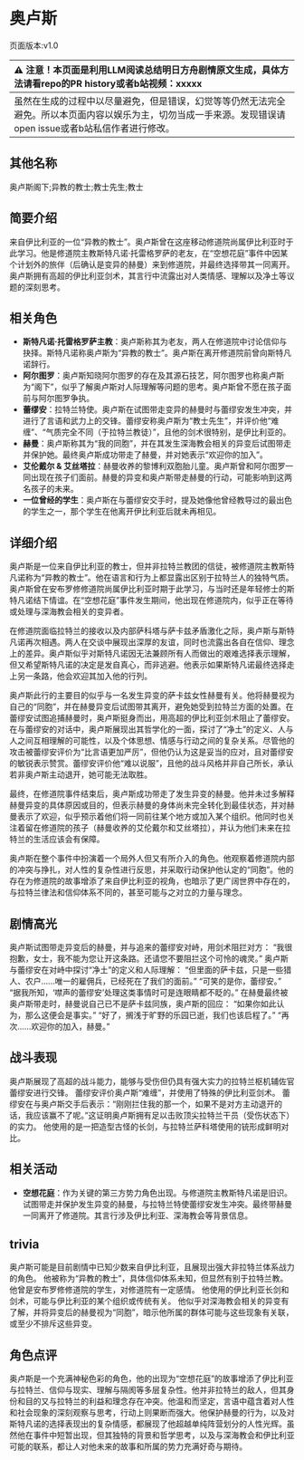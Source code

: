 # 奥卢斯
页面版本:v1.0
 

| :warning: 注意！本页面是利用LLM阅读总结明日方舟剧情原文生成，具体方法请看repo的PR history或者b站视频：xxxxx           |
|:----------------------------|
| 虽然在生成的过程中以尽量避免，但是错误，幻觉等等仍然无法完全避免。所以本页面内容以娱乐为主，切勿当成一手来源。发现错误请open issue或者b站私信作者进行修改。|



## 其他名称
奥卢斯阁下;异教的教士;教士先生;教士
## 简要介绍
来自伊比利亚的一位“异教的教士”。奥卢斯曾在这座移动修道院尚属伊比利亚时于此学习。他是修道院主教斯特凡诺·托雷格罗萨的老友，在“空想花庭”事件中因某个计划外的旅伴（后确认是变异的赫曼）来到修道院，并最终选择带其一同离开。奥卢斯拥有高超的伊比利亚剑术，其言行中流露出对人类情感、理解以及净土等议题的深刻思考。
## 相关角色
-   **斯特凡诺·托雷格罗萨主教**：奥卢斯称其为老友，两人在修道院中讨论信仰与抉择。斯特凡诺称奥卢斯为“异教的教士”。奥卢斯在离开修道院前曾向斯特凡诺辞行。
-   **阿尔图罗**：奥卢斯知晓阿尔图罗的存在及其源石技艺，阿尔图罗也称奥卢斯为“阁下”，似乎了解奥卢斯对人际理解等问题的思考。奥卢斯曾不愿在孩子面前与阿尔图罗争执。
-   **蕾缪安**：拉特兰特使。奥卢斯在试图带走变异的赫曼时与蕾缪安发生冲突，并进行了言语和武力上的交锋。蕾缪安称奥卢斯为“教士先生”，并评价他“难缠”、“气质完全不同（于拉特兰教徒）”，且他的剑术很特别，是伊比利亚的。
-   **赫曼**：奥卢斯称其为“我的同胞”，并在其发生深海教会相关的异变后试图带走并保护她。最终奥卢斯成功带走了赫曼，并对她表示“欢迎你的加入”。
-   **艾伦戴尔 & 艾丝塔拉**：赫曼收养的黎博利双胞胎儿童。奥卢斯曾和阿尔图罗一同出现在孩子们面前。赫曼的异变和奥卢斯带走赫曼的行动，可能影响到这两名孩子的未来。
-   **一位曾经的学生**：奥卢斯在与蕾缪安交手时，提及她像他曾经教导过的最出色的学生之一，那个学生在他离开伊比利亚后就未再相见。
## 详细介绍
奥卢斯是一位来自伊比利亚的教士，但并非拉特兰教团的信徒，被修道院主教斯特凡诺称为“异教的教士”。他在语言和行为上都显露出区别于拉特兰人的独特气质。奥卢斯曾在安布罗修修道院尚属伊比利亚时期于此学习，与当时还是年轻修士的斯特凡诺结下情谊。在“空想花庭”事件发生期间，他出现在修道院内，似乎正在等待或处理与深海教会相关的变异者。

在修道院面临拉特兰的接收以及内部萨科塔与萨卡兹矛盾激化之际，奥卢斯与斯特凡诺再次相遇。两人在交谈中展现出深厚的友谊，同时也流露出各自在信仰、理念上的差异。奥卢斯似乎对斯特凡诺因无法兼顾所有人而做出的艰难选择表示理解，但又希望斯特凡诺的决定是发自真心，而非逃避。他表示如果斯特凡诺最终选择走上另一条路，他会欢迎其加入他的行列。

奥卢斯此行的主要目的似乎与一名发生异变的萨卡兹女性赫曼有关。他将赫曼视为自己的“同胞”，并在赫曼异变后试图带其离开，避免她受到拉特兰方面的处置。在蕾缪安试图追捕赫曼时，奥卢斯挺身而出，用高超的伊比利亚剑术阻止了蕾缪安。在与蕾缪安的对话中，奥卢斯展现出其哲学化的一面，探讨了“净土”的定义、人与人之间互相理解的可能性，以及个体思想、情感与行动之间的复杂关系。尽管他的攻击被蕾缪安评价为“比言语更加严厉”，但他仍认为这是妥当的应对，且对蕾缪安的敏锐表示赞赏。蕾缪安评价他“难以说服”，且他的战斗风格并非自己所长，承认若非奥卢斯主动退开，她可能无法取胜。

最终，在修道院事件结束后，奥卢斯成功带走了发生异变的赫曼。他并未过多解释赫曼异变的具体原因或目的，但表示赫曼的身体尚未完全转化到最佳状态，并对赫曼表示了欢迎，似乎预示着他们将一同前往某个地方或加入某个组织。他同时也关注着留在修道院的孩子（赫曼收养的艾伦戴尔和艾丝塔拉），并认为他们未来在拉特兰的生活应该会有保障。

奥卢斯在整个事件中扮演着一个局外人但又有所介入的角色。他观察着修道院内部的冲突与挣扎，对人性的复杂性进行反思，并采取行动保护他认定的“同胞”。他的存在为修道院的故事增添了来自伊比利亚的视角，也暗示了更广阔世界中存在的，与拉特兰律法和信仰体系不同的，甚至可能与之对立的力量与理念。
## 剧情高光
奥卢斯试图带走异变后的赫曼，并与追来的蕾缪安对峙，用剑术阻拦对方：
“我很抱歉，女士，我不能为您让开这条路。还请您不要阻拦这个可怜的魂灵。”
奥卢斯与蕾缪安在对峙中探讨“净土”的定义和人际理解：
“但里面的萨卡兹，只是一些猎人、农户......唯一的雇佣兵，已经死在了我们的面前。”
“可笑的是你，蕾缪安。”
“据我所知，‘噤声的蕾缪安’处理这类事情时可是连眼睛都不眨的。”
在赫曼最终被奥卢斯带走时，赫曼说自己已不是萨卡兹同族，奥卢斯的回应：
“如果你如此认为，那么这便会是事实。”
“好了，搁浅于旷野的乐园已逝，我们也该启程了。”
“再次......欢迎你的加入，赫曼。”
## 战斗表现
奥卢斯展现了高超的战斗能力，能够与受伤但仍具有强大实力的拉特兰枢机辅佐官蕾缪安进行交锋。
蕾缪安评价奥卢斯“难缠”，并使用了特殊的伊比利亚剑术。
蕾缪安在与奥卢斯交手后表示：“刚刚拦住我的那一个，如果不是对方主动退开的话，我应该赢不了呢。”这证明奥卢斯拥有足以击败顶尖拉特兰干员（受伤状态下）的实力。
他使用的是一把造型古怪的长剑，与拉特兰萨科塔使用的铳形成鲜明对比。
## 相关活动
-   **空想花庭**：作为关键的第三方势力角色出现。与修道院主教斯特凡诺是旧识。试图带走并保护发生异变的赫曼，与拉特兰特使蕾缪安发生冲突。最终带赫曼一同离开了修道院。其言行涉及伊比利亚、深海教会等背景信息。
## trivia
奥卢斯可能是目前剧情中已知少数来自伊比利亚，且展现出强大非拉特兰体系战力的角色。
他被称为“异教的教士”，具体信仰体系未知，但显然有别于拉特兰教。
他曾是安布罗修修道院的学生，对修道院有一定感情。
他使用的伊比利亚长剑和剑术，可能与伊比利亚的某个组织或传统有关。
他似乎对深海教会相关的异变有了解，并将异变后的赫曼视为“同胞”，暗示他所属的群体可能与这些现象有关联，或至少不排斥这些异变。
## 角色点评
奥卢斯是一个充满神秘色彩的角色，他的出现为“空想花庭”的故事增添了伊比利亚与拉特兰、信仰与现实、理解与隔阂等多层复杂性。他并非拉特兰的敌人，但其身份和目的又与拉特兰的利益和理念存在冲突。他温和而坚定，言语中蕴含着对人性和社会现象的深刻观察与思考，行动上则果断而强大。他保护赫曼的行为，以及对斯特凡诺的选择表现出的复杂情感，都展现了他超越单纯阵营划分的人性光辉。虽然他在事件中短暂出现，但其独特的背景和哲学思考，以及与深海教会和伊比利亚可能的联系，都让人对他未来的故事和所属的势力充满好奇与期待。